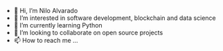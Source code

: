 - 👋 Hi, I’m Nilo Alvarado
- 👀 I’m interested in software development, blockchain and data science
- 🌱 I’m currently learning Python
- 💞️ I’m looking to collaborate on open source projects
- 📫 How to reach me ...

<!---
nfa1/nfa1 is a ✨ special ✨ repository because its `README.md` (this file) appears on your GitHub profile.
You can click the Preview link to take a look at your changes.
--->
